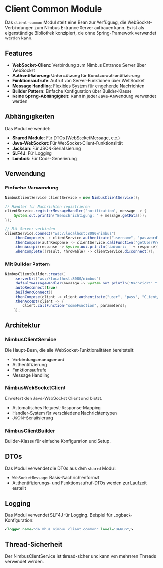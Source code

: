 # Client Common Module

Das `client-common` Modul stellt eine Bean zur Verfügung, die WebSocket-Verbindungen zum Nimbus Entrance Server aufbauen kann. Es ist als eigenständige Bibliothek konzipiert, die ohne Spring-Framework verwendet werden kann.

## Features

- **WebSocket-Client**: Verbindung zum Nimbus Entrance Server über WebSocket
- **Authentifizierung**: Unterstützung für Benutzerauthentifizierung
- **Funktionsaufrufe**: Aufruf von Server-Funktionen über WebSocket
- **Message Handling**: Flexibles System für eingehende Nachrichten
- **Builder Pattern**: Einfache Konfiguration über Builder-Klasse
- **Keine Spring-Abhängigkeit**: Kann in jeder Java-Anwendung verwendet werden

## Abhängigkeiten

Das Modul verwendet:
- **Shared Module**: Für DTOs (WebSocketMessage, etc.)
- **Java-WebSocket**: Für WebSocket-Client-Funktionalität
- **Jackson**: Für JSON-Serialisierung
- **SLF4J**: Für Logging
- **Lombok**: Für Code-Generierung

## Verwendung

### Einfache Verwendung

```java
NimbusClientService clientService = new NimbusClientService();

// Handler für Nachrichten registrieren
clientService.registerMessageHandler("notification", message -> {
    System.out.println("Benachrichtigung: " + message.getData());
});

// Mit Server verbinden
clientService.connect("ws://localhost:8080/nimbus")
    .thenCompose(v -> clientService.authenticate("username", "password", "MyClient/1.0"))
    .thenCompose(authResponse -> clientService.callFunction("getUserProfile", null))
    .thenAccept(response -> System.out.println("Antwort: " + response))
    .whenComplete((result, throwable) -> clientService.disconnect());
```

### Mit Builder Pattern

```java
NimbusClientBuilder.create()
    .serverUrl("ws://localhost:8080/nimbus")
    .defaultMessageHandler(message -> System.out.println("Nachricht: " + message))
    .autoReconnect(true)
    .buildAndConnect()
    .thenCompose(client -> client.authenticate("user", "pass", "Client/1.0"))
    .thenAccept(client -> {
        client.callFunction("someFunction", parameters);
    });
```

## Architektur

### NimbusClientService
Die Haupt-Bean, die alle WebSocket-Funktionalitäten bereitstellt:
- Verbindungsmanagement
- Authentifizierung
- Funktionsaufrufe
- Message Handling

### NimbusWebSocketClient
Erweitert den Java-WebSocket Client und bietet:
- Automatisches Request-Response-Mapping
- Handler-System für verschiedene Nachrichtentypen
- JSON-Serialisierung

### NimbusClientBuilder
Builder-Klasse für einfache Konfiguration und Setup.

## DTOs

Das Modul verwendet die DTOs aus dem `shared` Modul:
- `WebSocketMessage`: Basis-Nachrichtenformat
- Authentifizierungs- und Funktionsaufruf-DTOs werden zur Laufzeit erstellt

## Logging

Das Modul verwendet SLF4J für Logging. Beispiel für Logback-Konfiguration:

```xml
<logger name="de.mhus.nimbus.client.common" level="DEBUG"/>
```

## Thread-Sicherheit

Der NimbusClientService ist thread-sicher und kann von mehreren Threads verwendet werden.
